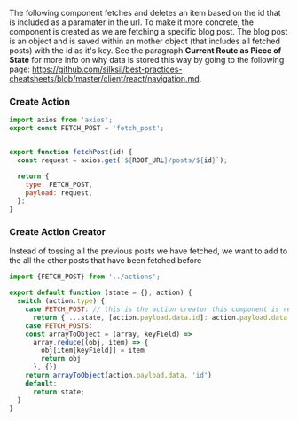 The following component fetches and deletes an item based on the id that is included as a paramater in the url. To make it more concrete, the component is created as we are fetching a specific blog post. The blog post is an object and is saved within an mother object (that includes all fetched posts) with the id as it's key. See the paragraph **Current Route as Piece of State** for more info on why data is stored this way by going to the following page: https://github.com/silksil/best-practices-cheatsheets/blob/master/client/react/navigation.md.  

### Create Action
```jsx
import axios from 'axios';
export const FETCH_POST = 'fetch_post';


export function fetchPost(id) {
  const request = axios.get(`${ROOT_URL}/posts/${id}`);

  return {
    type: FETCH_POST,
    payload: request,
  };
}
```

### Create Action Creator
Instead of tossing all the previous posts we have fetched, we want to add to the all the other posts that have been fetched before
```jsx
import {FETCH_POST} from '../actions';

export default function (state = {}, action) {
  switch (action.type) {
    case FETCH_POST: // this is the action creator this component is referring too
      return { ...state, [action.payload.data.id]: action.payload.data }
    case FETCH_POSTS:
    const arrayToObject = (array, keyField) =>
      array.reduce((obj, item) => {
        obj[item[keyField]] = item
        return obj
      }, {})
    return arrayToObject(action.payload.data, 'id')
    default:
      return state;
  }
}
```
